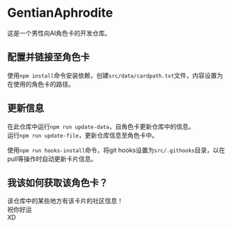 # GentianAphrodite

这是一个男性向AI角色卡的开发仓库。

## 配置并链接至角色卡

使用`npm install`命令安装依赖，创建`src/data/cardpath.txt`文件，内容设置为在使用的角色卡的路径。

## 更新信息

在此仓库中运行`npm run update-data`，自角色卡更新仓库中的信息。  
运行`npm run update-file`，更新仓库信息至角色卡中。  
  
使用`npm run hooks-install`命令，将git hooks设置为`src/.githooks`目录，以在pull等操作时自动更新卡片信息。

## 我该如何获取该角色卡？

该仓库中的某些地方有该卡片的社区信息！  
祝你好运  
XD
